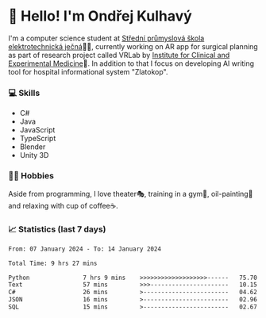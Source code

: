 # 👋 Hello! I'm Ondřej Kulhavý

I'm a computer science student at [Střední průmyslová škola elektrotechnická ječná](https://www.spsejecna.cz/)👨‍🎓, currently working on AR app for surgical planning as part of research project called VRLab by [Institute for Clinical and Experimental Medicine](https://www.ikem.cz/en/)🏥.
In addition to that I focus on developing AI writing tool for hospital informational system "Zlatokop".

### 💻 Skills
- C#
- Java
- JavaScript
- TypeScript
- Blender
- Unity 3D

### 🏋️‍♂️ Hobbies

Aside from programming, I love theater🎭, training in a gym💪, oil-painting🎨 and relaxing with cup of coffee☕.
### 📈 Statistics (last 7 days)
<!--START_SECTION:waka-->

```txt
From: 07 January 2024 - To: 14 January 2024

Total Time: 9 hrs 27 mins

Python               7 hrs 9 mins    >>>>>>>>>>>>>>>>>>>------   75.70 %
Text                 57 mins         >>>----------------------   10.15 %
C#                   26 mins         >------------------------   04.62 %
JSON                 16 mins         >------------------------   02.96 %
SQL                  15 mins         >------------------------   02.67 %
```

<!--END_SECTION:waka-->



